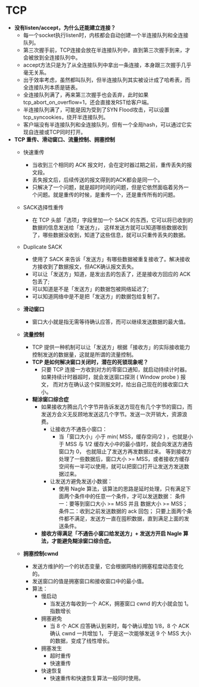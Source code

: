 # TCP
- **没有listen/accept，为什么还能建立连接？**
  - 每一个socket执行listen时，内核都会自动创建一个半连接队列和全连接队列。
  - 第三次握手前，TCP连接会放在半连接队列中，直到第三次握手到来，才会被放到全连接队列中。
  - accept方法只是为了从全连接队列中拿出一条连接，本身跟三次握手几乎毫无关系。
  - 出于效率考虑，虽然都叫队列，但半连接队列其实被设计成了哈希表，而全连接队列本质是链表。
  - 全连接队列满了，再来第三次握手也会丢弃，此时如果tcp_abort_on_overflow=1，还会直接发RST给客户端。
  - 半连接队列满了，可能是因为受到了SYN Flood攻击，可以设置tcp_syncookies，绕开半连接队列。
  - 客户端没有半连接队列和全连接队列，但有一个全局hash，可以通过它实现自连接或TCP同时打开。
- **TCP 重传、滑动窗口、流量控制、拥塞控制**
  - 快速重传
    - 当收到三个相同的 ACK 报文时，会在定时器过期之前，重传丢失的报文段。
    - 丢失报文后，后续传送的报文得到的ACK都会是同一个。
    - 只解决了一个问题，就是超时时间的问题，但是它依然面临着另外一个问题。就是重传的时候，是重传一个，还是重传所有的问题。
  - SACK选择性重传
    -  在 TCP 头部「选项」字段里加一个 SACK 的东西，它可以将已收到的数据的信息发送给「发送方」，
       这样发送方就可以知道哪些数据收到了，哪些数据没收到，知道了这些信息，就可以只重传丢失的数据。
  - Duplicate SACK
    - 使用了 SACK 来告诉「发送方」有哪些数据被重复接收了。解决接收方接收到了数据报文，但ACK确认报文丢失。
    - 可以让「发送方」知道，是发出去的包丢了，还是接收方回应的 ACK 包丢了;
    - 可以知道是不是「发送方」的数据包被网络延迟了;
    - 可以知道网络中是不是把「发送方」的数据包给复制了。
   
  - **滑动窗口**
    - 窗口大小就是指无需等待确认应答，而可以继续发送数据的最大值。
   
  - **流量控制**
    - TCP 提供一种机制可以让「发送方」根据「接收方」的实际接收能力控制发送的数据量，这就是所谓的流量控制。
    - **TCP 是如何解决窗口关闭时，潜在的死锁现象呢？**
        - 只要 TCP 连接一方收到对方的零窗口通知，就启动持续计时器。如果持续计时器超时，就会发送窗口探测 ( Window probe ) 报文，
          而对方在确认这个探测报文时，给出自己现在的接收窗口大小。
    - **糊涂窗口综合症**
      - 如果接收方腾出几个字节并告诉发送方现在有几个字节的窗口，而发送方会义无反顾地发送这几个字节。发送一次开销大，资源浪费。
        - 让接收方不通告小窗口：
          - 当「窗口大小」小于 min( MSS，缓存空间/2 ) ，也就是小于 MSS 与 1/2 缓存大小中的最小值时，就会向发送方通告窗口为 0，
            也就阻止了发送方再发数据过来。
            等到接收方处理了一些数据后，窗口大小 >= MSS，或者接收方缓存空间有一半可以使用，就可以把窗口打开让发送方发送数据过来。
        - 让发送方避免发送小数据：
          - 使用 Nagle 算法，该算法的思路是延时处理，只有满足下面两个条件中的任意一个条件，才可以发送数据：
            条件一：要等到窗口大小 >= MSS 并且 数据大小 >= MSS；
            条件二：收到之前发送数据的 ack 回包；
            只要上面两个条件都不满足，发送方一直在囤积数据，直到满足上面的发送条件。
      - **接收方得满足「不通告小窗口给发送方」+ 发送方开启 Nagle 算法，才能避免糊涂窗口综合症。**
     
  - **拥塞控制cwnd** 
    - 发送方维护的一个的状态变量，它会根据网络的拥塞程度动态变化的。
    - 发送窗口的值是拥塞窗口和接收窗口中的最小值。
    - 算法：
      - 慢启动
        - 当发送方每收到一个 ACK，拥塞窗口 cwnd 的大小就会加 1。指数增长
      - 拥塞避免
        - 当 8 个 ACK 应答确认到来时，每个确认增加 1/8，8 个 ACK 确认 cwnd 一共增加 1，
          于是这一次能够发送 9 个 MSS 大小的数据，变成了线性增长。
      - 拥塞发生
        - 超时重传
        - 快速重传
      - 快速恢复
        - 快速重传和快速恢复算法一般同时使用。
